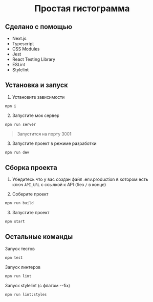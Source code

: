 <h1 align="center">Простая гистограмма</h1>

## Сделано с помощью

- Next.js
- Typescript
- CSS Modules
- Jest
- React Testing Library
- ESLint
- Stylelint

## Установка и запуск

1. Установите зависимости
```bash
npm i
```

2. Запустите мок сервер
```bash
npm run server
```
> Запустится на порту 3001

3. Запустите проект в режиме разработки
```bash
npm run dev
```

## Сборка проекта

1. Убедитесь что у вас создан файл .env.production в котором есть ключ ```API_URL``` с ссылкой к API (без ```/``` в конце)

2. Соберите проект
```bash
npm run build
```

3. Запустите проект
```bash
npm start
```

## Остальные команды

Запуск тестов
```bash
npm test
```

Запуск линтеров
```bash
npm run lint
```

Запуск stylelint (с флагом --fix)
```bash
npm run lint:styles
```
